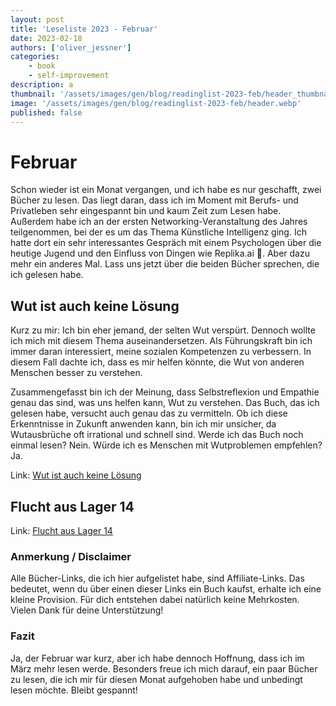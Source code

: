 ```yaml
---
layout: post
title: 'Leseliste 2023 - Februar'
date: 2023-02-18
authors: ['oliver_jessner']
categories:
    - book
    - self-improvement
description: a
thumbnail: '/assets/images/gen/blog/readinglist-2023-feb/header_thumbnail.webp'
image: '/assets/images/gen/blog/readinglist-2023-feb/header.webp'
published: false
---
```


# Februar

Schon wieder ist ein Monat vergangen, und ich habe es nur geschafft, zwei Bücher zu lesen. Das liegt daran, dass ich im Moment mit Berufs- und Privatleben sehr eingespannt bin und kaum Zeit zum Lesen habe. Außerdem habe ich an der ersten Networking-Veranstaltung des Jahres teilgenommen, bei der es um das Thema Künstliche Intelligenz ging. Ich hatte dort ein sehr interessantes Gespräch mit einem Psychologen über die heutige Jugend und den Einfluss von Dingen wie Replika.ai 🤖. Aber dazu mehr ein anderes Mal. Lass uns jetzt über die beiden Bücher sprechen, die ich gelesen habe.

## Wut ist auch keine Lösung

Kurz zu mir: Ich bin eher jemand, der selten Wut verspürt. Dennoch wollte ich mich mit diesem Thema auseinandersetzen. Als Führungskraft bin ich immer daran interessiert, meine sozialen Kompetenzen zu verbessern. In diesem Fall dachte ich, dass es mir helfen könnte, die Wut von anderen Menschen besser zu verstehen.

Zusammengefasst bin ich der Meinung, dass Selbstreflexion und Empathie genau das sind, was uns helfen kann, Wut zu verstehen. Das Buch, das ich gelesen habe, versucht auch genau das zu vermitteln. Ob ich diese Erkenntnisse in Zukunft anwenden kann, bin ich mir unsicher, da Wutausbrüche oft irrational und schnell sind. Werde ich das Buch noch einmal lesen? Nein. Würde ich es Menschen mit Wutproblemen empfehlen? Ja.

Link:
[Wut ist auch keine Lösung](https://amzn.to/3xAKOzu)

## Flucht aus Lager 14

Link:
[Flucht aus Lager 14](https://amzn.to/3xEYsBD)

### Anmerkung / Disclaimer

Alle Bücher-Links, die ich hier aufgelistet habe, sind Affiliate-Links. Das bedeutet, wenn du über einen dieser Links ein Buch kaufst, erhalte ich eine kleine Provision. Für dich entstehen dabei natürlich keine Mehrkosten. Vielen Dank für deine Unterstützung!

### Fazit

Ja, der Februar war kurz, aber ich habe dennoch Hoffnung, dass ich im März mehr lesen werde. Besonders freue ich mich darauf, ein paar Bücher zu lesen, die ich mir für diesen Monat aufgehoben habe und unbedingt lesen möchte. Bleibt gespannt!
